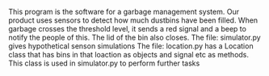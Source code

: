This program is the software for a garbage management system. 
Our product uses sensors to detect how much dustbins have been filled. When garbage crosses the threshold level, it sends a red signal and a beep to notify the people of this. The lid of the bin also closes.
The file: simulator.py gives hypothetical senson simulations
The file: location.py has a Location class that has bins in that loaction as objects and signal etc as methods. This class is used in simulator.py to perform further tasks
